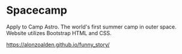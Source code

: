# Spacecamp
Apply to Camp Astro. The world's first summer camp in outer space.
Website utilizes Bootstrap HTML and CSS.

https://alonzoalden.github.io/funny_story/
